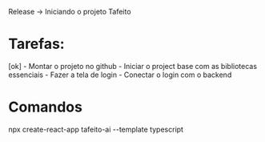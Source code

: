 Release -> Iniciando o projeto Tafeito
# Tarefas:
   [ok] - Montar o projeto no github
    - Iniciar o project base com as bibliotecas essenciais
    - Fazer a tela de login
    - Conectar o login com o backend

# Comandos

npx create-react-app tafeito-ai --template typescript